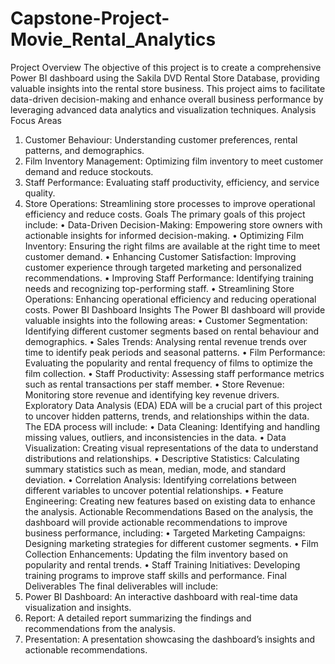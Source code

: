 # Capstone-Project-Movie_Rental_Analytics
Project Overview
The objective of this project is to create a comprehensive Power BI dashboard using the Sakila DVD Rental Store Database, providing valuable insights into the rental store business. This project aims to facilitate data-driven decision-making and enhance overall business performance by leveraging advanced data analytics and visualization techniques.
Analysis Focus Areas
1.	Customer Behaviour: Understanding customer preferences, rental patterns, and demographics.
2.	Film Inventory Management: Optimizing film inventory to meet customer demand and reduce stockouts.
3.	Staff Performance: Evaluating staff productivity, efficiency, and service quality.
4.	Store Operations: Streamlining store processes to improve operational efficiency and reduce costs.
Goals
The primary goals of this project include:
•	Data-Driven Decision-Making: Empowering store owners with actionable insights for informed decision-making.
•	Optimizing Film Inventory: Ensuring the right films are available at the right time to meet customer demand.
•	Enhancing Customer Satisfaction: Improving customer experience through targeted marketing and personalized recommendations.
•	Improving Staff Performance: Identifying training needs and recognizing top-performing staff.
•	Streamlining Store Operations: Enhancing operational efficiency and reducing operational costs.
Power BI Dashboard Insights
The Power BI dashboard will provide valuable insights into the following areas:
•	Customer Segmentation: Identifying different customer segments based on rental behaviour and demographics.
•	Sales Trends: Analysing rental revenue trends over time to identify peak periods and seasonal patterns.
•	Film Performance: Evaluating the popularity and rental frequency of films to optimize the film collection.
•	Staff Productivity: Assessing staff performance metrics such as rental transactions per staff member.
•	Store Revenue: Monitoring store revenue and identifying key revenue drivers.
Exploratory Data Analysis (EDA)
EDA will be a crucial part of this project to uncover hidden patterns, trends, and relationships within the data. The EDA process will include:
•	Data Cleaning: Identifying and handling missing values, outliers, and inconsistencies in the data.
•	Data Visualization: Creating visual representations of the data to understand distributions and relationships.
•	Descriptive Statistics: Calculating summary statistics such as mean, median, mode, and standard deviation.
•	Correlation Analysis: Identifying correlations between different variables to uncover potential relationships.
•	Feature Engineering: Creating new features based on existing data to enhance the analysis.
Actionable Recommendations
Based on the analysis, the dashboard will provide actionable recommendations to improve business performance, including:
•	Targeted Marketing Campaigns: Designing marketing strategies for different customer segments.
•	Film Collection Enhancements: Updating the film inventory based on popularity and rental trends.
•	Staff Training Initiatives: Developing training programs to improve staff skills and performance.
Final Deliverables
The final deliverables will include:
1.	Power BI Dashboard: An interactive dashboard with real-time data visualization and insights.
2.	Report: A detailed report summarizing the findings and recommendations from the analysis.
3.	Presentation: A presentation showcasing the dashboard’s insights and actionable recommendations.
